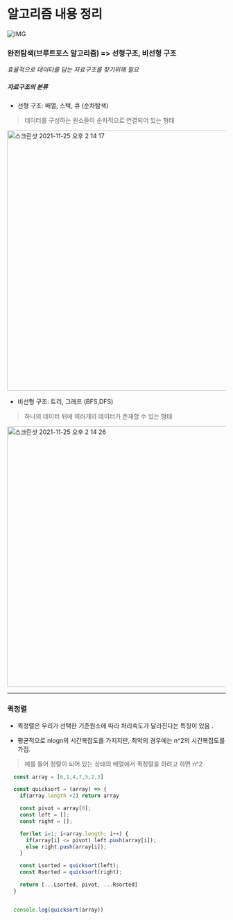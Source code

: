 # 알고리즘 내용 정리

![IMG](https://user-images.githubusercontent.com/87749134/144608717-85ec0e80-8448-4d55-87e5-53462b4796ce.jpg)


### 완전탐색(브루트포스 알고리즘) => 선형구조, 비선형 구조

*효율적으로 데이터를 담는 자료구조를 찾기위해 필요*


##### 자료구조의 분류

- 선형 구조: 배열, 스택, 큐 (순차탐색)  

> 데이터를 구성하는 원소들이 순차적으로 연결되어 있는 형태

<img width="600" alt="스크린샷 2021-11-25 오후 2 14 17" src="https://user-images.githubusercontent.com/87749134/143383624-51fa1772-6d00-4805-af23-25a75b368959.png">

- 비선형 구조: 트리, 그래프 (BFS,DFS)

> 하나의 데이터 뒤에 여러개의 데이터가 존재할 수 있는 형태  

<img width="600" alt="스크린샷 2021-11-25 오후 2 14 26" src="https://user-images.githubusercontent.com/87749134/143383628-1ba3243d-105d-4e2b-8aaa-78cea874e717.png">


***   

### 퀵정렬

- 퀵정렬은 우리가 선택한 기준원소에 따라 처리속도가 달라진다는 특징이 있음 .

- 평균적으로 nlogn의 시간복잡도를 가지지만, 최악의 경우에는 n^2의 시간복잡도를 가짐.  

> 예를 들어 정렬이 되어 있는 상태의 배열에서 퀵정렬을 하려고 하면 n^2



```javascript
  const array = [6,1,4,7,5,2,3]

  const quicksort = (array) => {
    if(array.length <2) return array

    const pivot = array[0];
    const left = [];
    const right = [];

    for(let i=1; i<array.length; i++) {
      if(array[i] <= pivot) left.push(array[i]);
      else right.push(array[i]);
    }

    const Lsorted = quicksort(left);
    const Rsorted = quicksort(right);

    return [...Lsorted, pivot, ...Rsorted]
  }


  console.log(quicksort(array))
```
